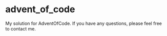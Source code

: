# advent_of_code
My solution for AdventOfCode. If you have any questions, please feel free to contact me.
